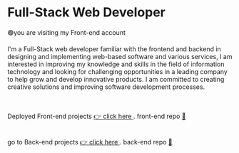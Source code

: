    # Full-Stack Web Developer 
   🟢you are visiting my Front-end account 
  
I'm a Full-Stack web developer familiar with the 
frontend and backend  in designing and implementing web-based software and various services, I am interested in improving my knowledge and skills in the field of information technology and looking for challenging opportunities in a leading company to help grow and develop innovative products. I am committed to creating creative solutions and improving software development processes.

<br/>
<br/>
Deployed  Front-end projects
<a href="https://mahdizamanian.onrender.com/"> 👉 click here </a>. front-end repo  <a href="https://github.com/meytizn?tab=repositories">📑</a>
<br/><br/><br/>
go to Back-end projects
<a href="http://zamanianmehdi23blogproject.pythonanywhere.com/#"> 👉 click here </a> . back-end repo  <a href="https://github.com/Mehdizamanian?tab=repositories">📑</a>
<br/><br/><br/>

